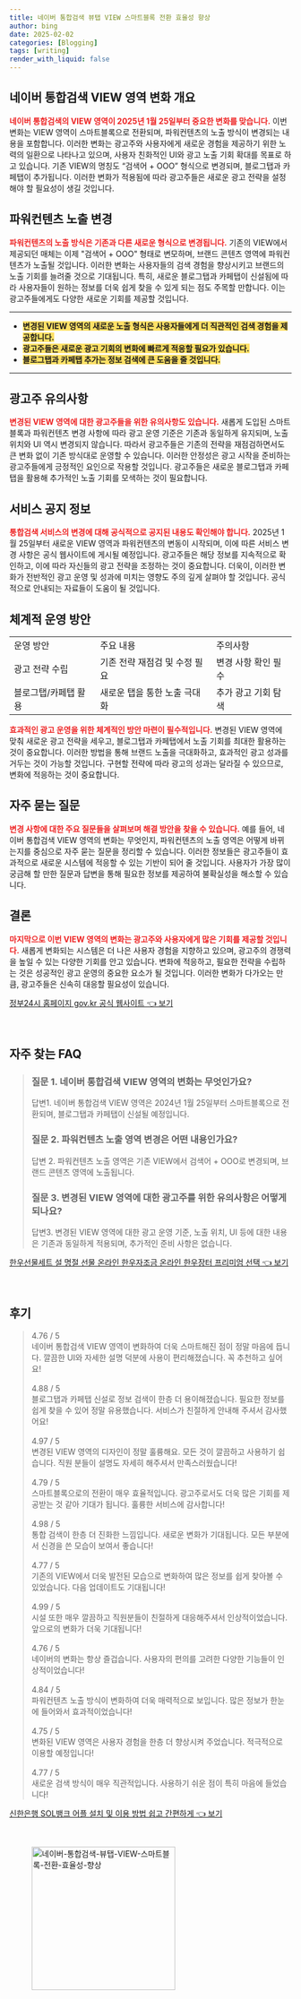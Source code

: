 ```yaml
---
title: 네이버 통합검색 뷰탭 VIEW 스마트블록 전환 효율성 향상
author: bing
date: 2025-02-02
categories: [Blogging]
tags: [writing]
render_with_liquid: false
---
```



<h2 id='VIEW_영역_변화_개요'>네이버 통합검색 VIEW 영역 변화 개요</h2>

<p><b><span style="color: #ee2323;">네이버 통합검색의 VIEW 영역이 2025년 1월 25일부터 중요한 변화를 맞습니다.</span></b> 이번 변화는 VIEW 영역이 스마트블록으로 전환되며, 파워컨텐츠의 노출 방식이 변경되는 내용을 포함합니다. 이러한 변화는 광고주와 사용자에게 새로운 경험을 제공하기 위한 노력의 일환으로 나타나고 있으며, 사용자 친화적인 UI와 광고 노출 기회 확대를 목표로 하고 있습니다. 기존 VIEW의 명칭도 “검색어 + OOO” 형식으로 변경되며, 블로그탭과 카페탭이 추가됩니다. 이러한 변화가 적용됨에 따라 광고주들은 새로운 광고 전략을 설정해야 할 필요성이 생길 것입니다.</p>

<h2 id='파워컨텐츠_노출_변경'>파워컨텐츠 노출 변경</h2>

<p><b><span style="color: #ee2323;">파워컨텐츠의 노출 방식은 기존과 다른 새로운 형식으로 변경됩니다.</span></b> 기존의 VIEW에서 제공되던 매체는 이제 "검색어 + OOO" 형태로 변모하며, 브랜드 콘텐츠 영역에 파워컨텐츠가 노출될 것입니다. 이러한 변화는 사용자들의 검색 경험을 향상시키고 브랜드의 노출 기회를 늘려줄 것으로 기대됩니다. 특히, 새로운 블로그탭과 카페탭이 신설됨에 따라 사용자들이 원하는 정보를 더욱 쉽게 찾을 수 있게 되는 점도 주목할 만합니다. 이는 광고주들에게도 다양한 새로운 기회를 제공할 것입니다.</p>

<hr />

<ul>
    <li><b><span style="background-color: #ffe066;">변경된 VIEW 영역의 새로운 노출 형식은 사용자들에게 더 직관적인 검색 경험을 제공합니다.</span></b></li>
    <li><b><span style="background-color: #ffe066;">광고주들은 새로운 광고 기회의 변화에 빠르게 적응할 필요가 있습니다.</span></b></li>
    <li><b><span style="background-color: #ffe066;">블로그탭과 카페탭 추가는 정보 검색에 큰 도움을 줄 것입니다.</span></b></li>
</ul>

<hr />

<h2 id='광고주_유의사항'>광고주 유의사항</h2>

<p><b><span style="color: #ee2323;">변경된 VIEW 영역에 대한 광고주들을 위한 유의사항도 있습니다.</span></b> 새롭게 도입된 스마트블록과 파워컨텐츠 변경 사항에 따라 광고 운영 기준은 기존과 동일하게 유지되며, 노출 위치와 UI 역시 변경되지 않습니다. 따라서 광고주들은 기존의 전략을 재점검하면서도 큰 변화 없이 기존 방식대로 운영할 수 있습니다. 이러한 안정성은 광고 시작을 준비하는 광고주들에게 긍정적인 요인으로 작용할 것입니다. 광고주들은 새로운 블로그탭과 카페탭을 활용해 추가적인 노출 기회를 모색하는 것이 필요합니다.</p>

<h2 id='서비스_공지_정보'>서비스 공지 정보</h2>

<p><b><span style="color: #ee2323;">통합검색 서비스의 변경에 대해 공식적으로 공지된 내용도 확인해야 합니다.</span></b> 2025년 1월 25일부터 새로운 VIEW 영역과 파워컨텐츠의 변동이 시작되며, 이에 따른 서비스 변경 사항은 공식 웹사이트에 게시될 예정입니다. 광고주들은 해당 정보를 지속적으로 확인하고, 이에 따라 자신들의 광고 전략을 조정하는 것이 중요합니다. 더욱이, 이러한 변화가 전반적인 광고 운영 및 성과에 미치는 영향도 주의 깊게 살펴야 할 것입니다. 공식적으로 안내되는 자료들이 도움이 될 것입니다.</p>

<h2 id='체계적_운영_방안'>체계적 운영 방안</h2>

<table>
    <tr>
        <td>운영 방안</td>
        <td>주요 내용</td>
        <td>주의사항</td>
    </tr>
    <tr>
        <td>광고 전략 수립</td>
        <td>기존 전략 재점검 및 수정 필요</td>
        <td>변경 사항 확인 필수</td>
    </tr>
    <tr>
        <td>블로그탭/카페탭 활용</td>
        <td>새로운 탭을 통한 노출 극대화</td>
        <td>추가 광고 기회 탐색</td>
    </tr>
</table>

<p><b><span style="color: #ee2323;">효과적인 광고 운영을 위한 체계적인 방안 마련이 필수적입니다.</span></b> 변경된 VIEW 영역에 맞춰 새로운 광고 전략을 세우고, 블로그탭과 카페탭에서 노출 기회를 최대한 활용하는 것이 중요합니다. 이러한 방법을 통해 브랜드 노출을 극대화하고, 효과적인 광고 성과를 거두는 것이 가능할 것입니다. 구현할 전략에 따라 광고의 성과는 달라질 수 있으므로, 변화에 적응하는 것이 중요합니다.</p>

<h2 id='자주_묻는_질문'>자주 묻는 질문</h2>

<p><b><span style="color: #ee2323;">변경 사항에 대한 주요 질문들을 살펴보며 해결 방안을 찾을 수 있습니다.</span></b> 예를 들어, 네이버 통합검색 VIEW 영역의 변화는 무엇인지, 파워컨텐츠의 노출 영역은 어떻게 바뀌는지를 중심으로 자주 묻는 질문을 정리할 수 있습니다. 이러한 정보들은 광고주들이 효과적으로 새로운 시스템에 적응할 수 있는 기반이 되어 줄 것입니다. 사용자가 가장 많이 궁금해 할 만한 질문과 답변을 통해 필요한 정보를 제공하여 불확실성을 해소할 수 있습니다.</p>

<h2 id='결론'>결론</h2>

<p><b><span style="color: #ee2323;">마지막으로 이번 VIEW 영역의 변화는 광고주와 사용자에게 많은 기회를 제공할 것입니다.</span></b> 새롭게 변화되는 시스템은 더 나은 사용자 경험을 지향하고 있으며, 광고주의 경쟁력을 높일 수 있는 다양한 기회를 안고 있습니다. 변화에 적응하고, 필요한 전략을 수립하는 것은 성공적인 광고 운영의 중요한 요소가 될 것입니다. 이러한 변화가 다가오는 만큼, 광고주들은 신속히 대응할 필요성이 있습니다.</p>


<p><a class="click-button" title="정부24시 홈페이지 gov.kr 공식 웹사이트" href="https://somered.github.io/posts/%EC%A0%95%EB%B6%8024%EC%8B%9C-%ED%99%88%ED%8E%98%EC%9D%B4%EC%A7%80-gov.kr-%EA%B3%B5%EC%8B%9D-%EC%9B%B9%EC%82%AC%EC%9D%B4%ED%8A%B8/" rel="dofollow">정부24시 홈페이지 gov.kr 공식 웹사이트 👈 보기</a></p><br>
<h2 id='자주_찾는_FAQ'>자주 찾는 FAQ</h2>
<div itemscope="" itemtype="https://schema.org/FAQPage"> 
<blockquote> 
<div itemscope="" itemprop="mainEntity" itemtype="https://schema.org/Question"> 
<h3 itemprop="name">질문 1. 네이버 통합검색 VIEW 영역의 변화는 무엇인가요?</h3> 
<div itemscope="" itemprop="acceptedAnswer" itemtype="https://schema.org/Answer"> 
<span itemprop="text"> 
<p>답변1. 네이버 통합검색 VIEW 영역은 2024년 1월 25일부터 스마트블록으로 전환되며, 블로그탭과 카페탭이 신설될 예정입니다.</p> 
</span> 
</div> 
</div> 
<div itemscope="" itemprop="mainEntity" itemtype="https://schema.org/Question"> 
<h3 itemprop="name">질문 2. 파워컨텐츠 노출 영역 변경은 어떤 내용인가요?</h3> 
<div itemscope="" itemprop="acceptedAnswer" itemtype="https://schema.org/Answer"> 
<span itemprop="text"> 
<p>답변 2. 파워컨텐츠 노출 영역은 기존 VIEW에서 검색어 + OOO로 변경되며, 브랜드 콘텐츠 영역에 노출됩니다.</p> 
</span> 
</div> 
</div> 
<div itemscope="" itemprop="mainEntity" itemtype="https://schema.org/Question"> 
<h3 itemprop="name">질문 3. 변경된 VIEW 영역에 대한 광고주를 위한 유의사항은 어떻게 되나요?</h3> 
<div itemscope="" itemprop="acceptedAnswer" itemtype="https://schema.org/Answer"> 
<span itemprop="text"> 
<p>답변3. 변경된 VIEW 영역에 대한 광고 운영 기준, 노출 위치, UI 등에 대한 내용은 기존과 동일하게 적용되며, 추가적인 준비 사항은 없습니다.</p> 
</span> 
</div> 
</div> 
</blockquote> 
</div>
<p><a class="click-button" title="한우선물세트 설 명절 선물 온라인 한우자조금 온라인 한우장터 프리미엄 선택" href="https://somered.github.io/posts/%ED%95%9C%EC%9A%B0%EC%84%A0%EB%AC%BC%EC%84%B8%ED%8A%B8-%EC%84%A4-%EB%AA%85%EC%A0%88-%EC%84%A0%EB%AC%BC-%EC%98%A8%EB%9D%BC%EC%9D%B8-%ED%95%9C%EC%9A%B0%EC%9E%90%EC%A1%B0%EA%B8%88-%EC%98%A8%EB%9D%BC%EC%9D%B8-%ED%95%9C%EC%9A%B0%EC%9E%A5%ED%84%B0-%ED%94%84%EB%A6%AC%EB%AF%B8%EC%97%84-%EC%84%A0%ED%83%9D/" rel="dofollow">한우선물세트 설 명절 선물 온라인 한우자조금 온라인 한우장터 프리미엄 선택 👈 보기</a></p><br>
<h2 id='후기'>후기</h2>
<div itemscope itemtype="https://schema.org/Product">
  <blockquote>
  <div itemprop="review" itemscope itemtype="https://schema.org/Review">
      <div itemprop="reviewRating" itemscope itemtype="https://schema.org/Rating"> <span itemprop="ratingValue">4.76</span> / <span itemprop="bestRating">5</span> </div>
      <span itemprop="reviewBody">네이버 통합검색 VIEW 영역이 변화하여 더욱 스마트해진 점이 정말 마음에 듭니다. 깔끔한 UI와 자세한 설명 덕분에 사용이 편리해졌습니다. 꼭 추천하고 싶어요!</span>
  </div>
  <br>
  <div itemprop="review" itemscope itemtype="https://schema.org/Review">
      <div itemprop="reviewRating" itemscope itemtype="https://schema.org/Rating"> <span itemprop="ratingValue">4.88</span> / <span itemprop="bestRating">5</span> </div>
      <span itemprop="reviewBody">블로그탭과 카페탭 신설로 정보 검색이 한층 더 용이해졌습니다. 필요한 정보를 쉽게 찾을 수 있어 정말 유용했습니다. 서비스가 친절하게 안내해 주셔서 감사했어요!</span>
  </div>
  <br>
  <div itemprop="review" itemscope itemtype="https://schema.org/Review">
      <div itemprop="reviewRating" itemscope itemtype="https://schema.org/Rating"> <span itemprop="ratingValue">4.97</span> / <span itemprop="bestRating">5</span> </div>
      <span itemprop="reviewBody">변경된 VIEW 영역의 디자인이 정말 훌륭해요. 모든 것이 깔끔하고 사용하기 쉽습니다. 직원 분들이 설명도 자세히 해주셔서 만족스러웠습니다!</span>
  </div>
  <br>
  <div itemprop="review" itemscope itemtype="https://schema.org/Review">
      <div itemprop="reviewRating" itemscope itemtype="https://schema.org/Rating"> <span itemprop="ratingValue">4.79</span> / <span itemprop="bestRating">5</span> </div>
      <span itemprop="reviewBody">스마트블록으로의 전환이 매우 효율적입니다. 광고주로서도 더욱 많은 기회를 제공받는 것 같아 기대가 됩니다. 훌륭한 서비스에 감사합니다!</span>
  </div>
  <br>
  <div itemprop="review" itemscope itemtype="https://schema.org/Review">
      <div itemprop="reviewRating" itemscope itemtype="https://schema.org/Rating"> <span itemprop="ratingValue">4.98</span> / <span itemprop="bestRating">5</span> </div>
      <span itemprop="reviewBody">통합 검색이 한층 더 진화한 느낌입니다. 새로운 변화가 기대됩니다. 모든 부분에서 신경을 쓴 모습이 보여서 좋습니다!</span>
  </div>
  <br>
  <div itemprop="review" itemscope itemtype="https://schema.org/Review">
      <div itemprop="reviewRating" itemscope itemtype="https://schema.org/Rating"> <span itemprop="ratingValue">4.77</span> / <span itemprop="bestRating">5</span> </div>
      <span itemprop="reviewBody">기존의 VIEW에서 더욱 발전된 모습으로 변화하여 많은 정보를 쉽게 찾아볼 수 있었습니다. 다음 업데이트도 기대됩니다!</span>
  </div>
  <br>
  <div itemprop="review" itemscope itemtype="https://schema.org/Review">
      <div itemprop="reviewRating" itemscope itemtype="https://schema.org/Rating"> <span itemprop="ratingValue">4.99</span> / <span itemprop="bestRating">5</span> </div>
      <span itemprop="reviewBody">시설 또한 매우 깔끔하고 직원분들이 친절하게 대응해주셔서 인상적이었습니다. 앞으로의 변화가 더욱 기대됩니다!</span>
  </div>
  <br>
  <div itemprop="review" itemscope itemtype="https://schema.org/Review">
      <div itemprop="reviewRating" itemscope itemtype="https://schema.org/Rating"> <span itemprop="ratingValue">4.76</span> / <span itemprop="bestRating">5</span> </div>
      <span itemprop="reviewBody">네이버의 변화는 항상 즐겁습니다. 사용자의 편의를 고려한 다양한 기능들이 인상적이었습니다!</span>
  </div>
  <br>
  <div itemprop="review" itemscope itemtype="https://schema.org/Review">
      <div itemprop="reviewRating" itemscope itemtype="https://schema.org/Rating"> <span itemprop="ratingValue">4.84</span> / <span itemprop="bestRating">5</span> </div>
      <span itemprop="reviewBody">파워컨텐츠 노출 방식이 변화하여 더욱 매력적으로 보입니다. 많은 정보가 한눈에 들어와서 효과적이었습니다!</span>
  </div>
  <br>
  <div itemprop="review" itemscope itemtype="https://schema.org/Review">
      <div itemprop="reviewRating" itemscope itemtype="https://schema.org/Rating"> <span itemprop="ratingValue">4.75</span> / <span itemprop="bestRating">5</span> </div>
      <span itemprop="reviewBody">변화된 VIEW 영역은 사용자 경험을 한층 더 향상시켜 주었습니다. 적극적으로 이용할 예정입니다!</span>
  </div>
  <br>
  <div itemprop="review" itemscope itemtype="https://schema.org/Review">
      <div itemprop="reviewRating" itemscope itemtype="https://schema.org/Rating"> <span itemprop="ratingValue">4.77</span> / <span itemprop="bestRating">5</span> </div>
      <span itemprop="reviewBody">새로운 검색 방식이 매우 직관적입니다. 사용하기 쉬운 점이 특히 마음에 들었습니다!</span>
  </div>
  </blockquote>
</div>
<p><a class="click-button" title="신한은행 SOL뱅크 어플 설치 및 이용 방법 쉽고 간편하게" href="https://somered.github.io/posts/%EC%8B%A0%ED%95%9C%EC%9D%80%ED%96%89-SOL%EB%B1%85%ED%81%AC-%EC%96%B4%ED%94%8C-%EC%84%A4%EC%B9%98-%EB%B0%8F-%EC%9D%B4%EC%9A%A9-%EB%B0%A9%EB%B2%95-%EC%89%BD%EA%B3%A0-%EA%B0%84%ED%8E%B8%ED%95%98%EA%B2%8C/" rel="dofollow">신한은행 SOL뱅크 어플 설치 및 이용 방법 쉽고 간편하게 👈 보기</a></p><br>
<figure class="image"><img src="https://somered.github.io/assets/img/thumbnail/네이버-통합검색-뷰탭-VIEW-스마트블록-전환-효율성-향상.webp" alt="네이버-통합검색-뷰탭-VIEW-스마트블록-전환-효율성-향상" width="256" height="256"></figure>